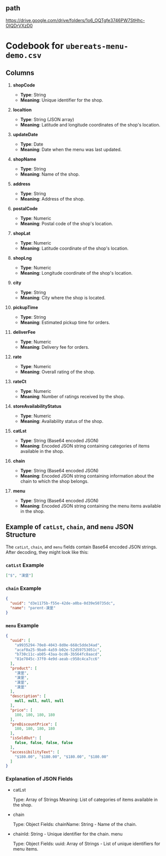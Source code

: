
## path

<https://drive.google.com/drive/folders/1o6_OQTgfe3746PW7StHhc-OIQDrVXzD0>

# Codebook for `ubereats-menu-demo.csv`

## Columns

1. **shopCode**
   - **Type**: String
   - **Meaning**: Unique identifier for the shop.

2. **localtion**
   - **Type**: String (JSON array)
   - **Meaning**: Latitude and longitude coordinates of the shop's location.

3. **updateDate**
   - **Type**: Date
   - **Meaning**: Date when the menu was last updated.

4. **shopName**
   - **Type**: String
   - **Meaning**: Name of the shop.

5. **address**
   - **Type**: String
   - **Meaning**: Address of the shop.

6. **postalCode**
   - **Type**: Numeric
   - **Meaning**: Postal code of the shop's location.

7. **shopLat**
   - **Type**: Numeric
   - **Meaning**: Latitude coordinate of the shop's location.

8. **shopLng**
   - **Type**: Numeric
   - **Meaning**: Longitude coordinate of the shop's location.

9. **city**
   - **Type**: String
   - **Meaning**: City where the shop is located.

10. **pickupTime**
    - **Type**: String
    - **Meaning**: Estimated pickup time for orders.

11. **deliverFee**
    - **Type**: Numeric
    - **Meaning**: Delivery fee for orders.

12. **rate**
    - **Type**: Numeric
    - **Meaning**: Overall rating of the shop.

13. **rateCt**
    - **Type**: Numeric
    - **Meaning**: Number of ratings received by the shop.

14. **storeAvailabilityStatus**
    - **Type**: Numeric
    - **Meaning**: Availability status of the shop.

15. **catLst**
    - **Type**: String (Base64 encoded JSON)
    - **Meaning**: Encoded JSON string containing categories of items available in the shop.

16. **chain**
    - **Type**: String (Base64 encoded JSON)
    - **Meaning**: Encoded JSON string containing information about the chain to which the shop belongs.

17. **menu**
    - **Type**: String (Base64 encoded JSON)
    - **Meaning**: Encoded JSON string containing the menu items available in the shop.

## Example of `catLst`, `chain`, and `menu` JSON Structure

The `catLst`, `chain`, and `menu` fields contain Base64 encoded JSON strings. After decoding, they might look like this:

### `catLst` Example

```json
["$", "漢堡"]
```

### `chain` Example

```json
{
  "uuid": "d3e1175b-f55e-42de-a0ba-0d39e50735dc",
  "name": "parent-漢堡"
}
```

### `menu` Example

```json
{
  "uuid": [
    "a9935294-70e8-4043-8d0e-668c5dde34ad",
    "acaf0a25-9ba0-4a59-b02e-52d59753051c",
    "b730c11c-ab05-43aa-bcd6-3b564fc8aacd",
    "81e7845c-37f0-4e9d-aeab-c958c4ca7cc6"
  ],
  "product": [
    "漢堡",
    "漢堡",
    "漢堡",
    "漢堡"
  ],
  "description": [
    null, null, null, null
  ],
  "price": [
    180, 180, 180, 180
  ],
  "preDiscountPrice": [
    180, 180, 180, 180
  ],
  "isSoldOut": [
    false, false, false, false
  ],
  "accessibilityText": [
    "$180.00", "$180.00", "$180.00", "$180.00"
  ]
}
```

### Explanation of JSON Fields

  - catLst

    Type: Array of Strings
    Meaning: List of categories of items available in the shop.

  - chain

    Type: Object
    Fields:
    chainName: String - Name of the chain.

  - chainId: String - Unique identifier for the chain.
menu

    Type: Object
    Fields:
    uuid: Array of Strings - List of unique identifiers for menu items.